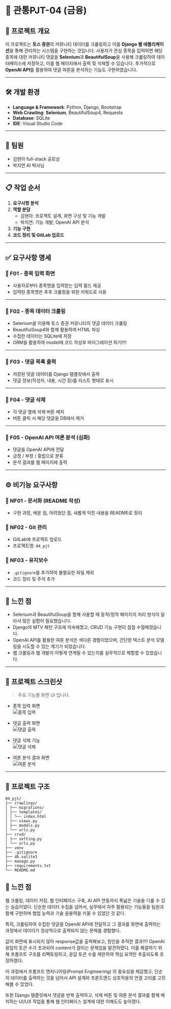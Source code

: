 # 💸 관통PJT-04 (금융)

## 📌 프로젝트 개요

이 프로젝트는 **토스 증권**의 커뮤니티 데이터를 크롤링하고 이를 **Django 웹 애플리케이션**을 통해 관리하는 시스템을 구현하는 것입니다. 사용자가 관심 종목을 입력하면 해당 종목에 대한 커뮤니티 댓글을 **Selenium**과 **BeautifulSoup**을 사용해 크롤링하여 데이터베이스에 저장하고, 이를 웹 페이지에서 출력 및 삭제할 수 있습니다. 추가적으로 **OpenAI API**를 활용하여 댓글 여론을 분석하는 기능도 구현하였습니다.

---

## 🛠 개발 환경

- **Language & Framework**: Python, Django, Bootstrap
- **Web Crawling**: **Selenium**, BeautifulSoup4, Requests
- **Database**: SQLite
- **IDE**: Visual Studio Code

---

## 👥 팀원

- 김현아 full-stack 공로상
- 박지연 AI 박사님 

---

## 📋 작업 순서

1. **요구사항 분석**
2. **역할 분담**
   - 김현아: 프로젝트 설계, 화면 구성 및 기능 개발
   - 박지연: 기능 개발, OpenAI API 분석
3. **기능 구현**
4. **코드 정리 및 GitLab 업로드**

---

## ✅ 요구사항 명세

### 🔹 F01 - 종목 입력 화면

- 사용자로부터 종목명을 입력받는 입력 필드 제공
- 입력된 종목명은 추후 크롤링을 위한 키워드로 사용

---

### 🔹 F02 - 종목 데이터 크롤링

- Selenium을 이용해 토스 증권 커뮤니티의 댓글 데이터 크롤링
- BeautifulSoup4와 함께 활용하여 HTML 파싱
- 수집한 데이터는 SQLite에 저장
- ORM을 활용하여 model에 코드 작성후 마이그레이션 하기!!!!

---

### 🔹 F03 - 댓글 목록 출력

- 저장된 댓글 데이터를 Django 템플릿에서 출력
- 댓글 정보(작성자, 내용, 시간 등)를 리스트 형태로 표시

---

### 🔹 F04 - 댓글 삭제

- 각 댓글 옆에 삭제 버튼 배치
- 버튼 클릭 시 해당 댓글을 DB에서 제거

---

### 🔹 F05 - OpenAI API 여론 분석 (심화)

- 댓글을 OpenAI API에 전달
- 긍정 / 부정 / 중립으로 분류
- 분석 결과를 웹 페이지에 출력

---

## ⚙️ 비기능 요구사항

### 📄 NF01 - 문서화 (README 작성)

- 구현 과정, 배운 점, 어려웠던 점, 새롭게 익힌 내용을 README로 정리

### 🔧 NF02 - Git 관리

- GitLab에 프로젝트 업로드
- 프로젝트명: `04_pjt`

### 🧹 NF03 - 유지보수

- `.gitignore`를 추가하여 불필요한 파일 제외
- 코드 정리 및 주석 추가

---

## 🧠 느낀 점

- Selenium과 BeautifulSoup을 함께 사용할 때 동적/정적 페이지의 처리 방식이 달라서 많은 실험이 필요했습니다.
- Django의 MTV 패턴 구조에 익숙해졌고, CRUD 기능 구현이 점점 수월해졌습니다.
- OpenAI API를 활용한 여론 분석은 색다른 경험이었으며, 간단한 텍스트 분석 모델링을 시도할 수 있는 계기가 되었습니다.
- 웹 크롤링과 웹 개발이 어떻게 연계될 수 있는지를 실무적으로 체험할 수 있었습니다.

---

## 📸 프로젝트 스크린샷

> 주요 기능별 화면 UI 입니다.

- 종목 입력 화면  
  ![종목 입력](search.png)

- 댓글 출력 화면  
  ![댓글 출력](community.png)

- 댓글 삭제 기능  
  ![댓글 삭제](delete.png)

- 여론 분석 결과 화면  
  ![여론 분석](analysis.png)

---

## 📂 프로젝트 구조
```
04_pjt/
├── crawlings/
│ ├── migrations/
│ ├── templates/
│ │ └── index.html
│ ├── views.py
│ ├── models.py
│ └── urls.py
├── crud/
│ ├── setting.py
│ └── urls.py
├── venv
├── .gitignore
├── db.sqlite3
├── manage.py
├── requirements.txt
└── README.md
```

## 🧠 느낀 점

웹 크롤링, 데이터 저장, 웹 인터페이스 구축, AI API 연동까지 폭넓은 기술을 다룰 수 있는 실습이었다. 단순한 데이터 수집을 넘어서, 실무에서 자주 활용되는 기능들을 팀원과 함께 구현하며 협업 능력과 기술 응용력을 키울 수 있었던 것 같다.

특히, 크롤링하여 수집한 댓글을 OpenAI API에 전달하고 그 결과를 화면에 출력하는 과정에서 데이터가 정상적으로 출력되지 않는 문제를 경험했다. 



값이 화면에 표시되지 않아 response값을 출력해보고, 원인을 추적한 결과!!!! OpenAI 응답의 토큰 수가 초과되어 content가 잘리는 문제임을 발견하였다. 이를 해결하기 위해 프롬프트 구조를 리팩토링하고, 응답 토큰 수를 제한하여 핵심 요약만 추출되도록 조정하였다.

이 과정에서 프롬프트 엔지니어링(Prompt Engineering) 의 중요성을 체감했고, 단순히 데이터를 출력하는 것을 넘어서 API 설계와 프론트엔드 상호작용의 연결 고리를 고민해볼 수 있었다.

또한 Django 템플릿에서 댓글을 반복 출력하고, 삭제 버튼 및 여론 분석 결과를 함께 배치하는 UI/UX 작업을 통해 웹 인터페이스 설계에 대한 이해도도 높아졌다.
